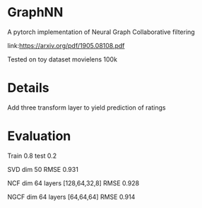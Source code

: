 # GraphNN
A pytorch implementation of Neural Graph Collaborative filtering

link:https://arxiv.org/pdf/1905.08108.pdf

Tested on toy dataset movielens 100k

# Details

Add three transform layer to yield prediction of ratings

# Evaluation
Train 0.8 test 0.2

SVD dim 50 RMSE 0.931

NCF dim 64 layers [128,64,32,8] RMSE 0.928

NGCF dim 64 layers [64,64,64] RMSE 0.914

